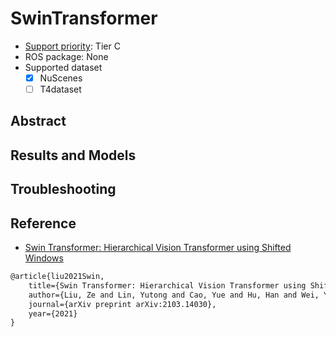 # SwinTransformer

- [Support priority](https://github.com/tier4/AWML/blob/main/docs/design/autoware_ml_design.md#support-priority): Tier C
- ROS package: None
- Supported dataset
  - [x] NuScenes
  - [ ] T4dataset

## Abstract

## Results and Models

## Troubleshooting

## Reference

- [Swin Transformer: Hierarchical Vision Transformer using Shifted Windows](https://arxiv.org/abs/2103.14030)

```latex
@article{liu2021Swin,
    title={Swin Transformer: Hierarchical Vision Transformer using Shifted Windows},
    author={Liu, Ze and Lin, Yutong and Cao, Yue and Hu, Han and Wei, Yixuan and Zhang, Zheng and Lin, Stephen and Guo, Baining},
    journal={arXiv preprint arXiv:2103.14030},
    year={2021}
}
```

